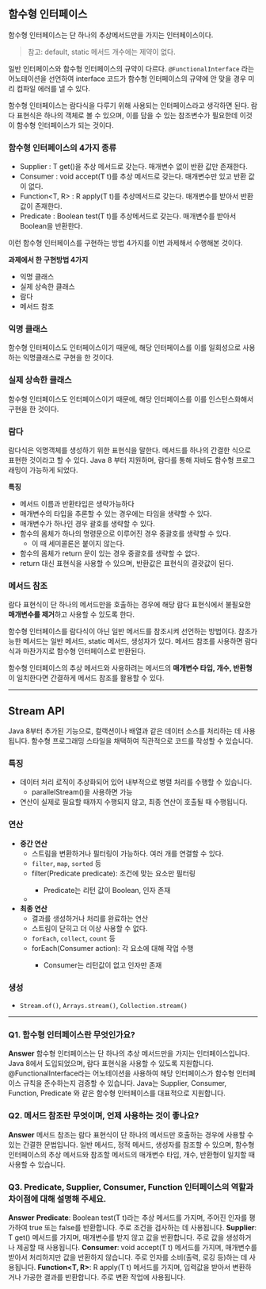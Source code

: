 
## 함수형 인터페이스

함수형 인터페이스는 단 하나의 추상메서드만을 가지는 인터페이스이다.

> 참고: default, static 메서드 개수에는 제약이 없다.

일반 인터페이스와 함수형 인터페이스의 규약이 다르다. `@FunctionalInterface` 라는 어노테이션을 선언하여 interface 코드가 함수형 인터페이스의 규약에 안 맞을 경우 미리 컴파일 에러를 낼 수 있다.

함수형 인터페이스는 람다식을 다루기 위해 사용되는 인터페이스라고 생각하면 된다.
람다 표현식은 하나의 객체로 볼 수 있으며, 이를 담을 수 있는 참조변수가 필요한데 이것이 함수형 인터페이스가 되는 것이다.


### 함수형 인터페이스의 4가지 종류

- Supplier<T> : T get()을 추상 메서드로 갖는다. 매개변수 없이 반환 값만 존재한다.
- Consumer<T> : void accept(T t)를 추상 메서드로 갖는다. 매개변수만 있고 반환 값이 없다.
- Function<T, R> : R apply(T t)를 추상메서드로 갖는다. 매개변수를 받아서 반환 값이 존재한다.
- Predicate<T> : Boolean test(T t)를 추상메서드로 갖는다. 매개변수를 받아서 Boolean을 반환한다.

이런 함수형 인터페이스를 구현하는 방법 4가지를 이번 과제해서 수행해본 것이다.


**과제에서 한 구현방법 4가지**
- 익명 클래스
- 실제 상속한 클래스
- 람다
- 메서드 참조


### **익명 클래스**
함수형 인터페이스도 인터페이스이기 때문에, 해당 인터페이스를 이를 일회성으로 사용하는 익명클래스로 구현을 한 것이다.


### **실제 상속한 클래스**
함수형 인터페이스도 인터페이스이기 때문에, 해당 인터페이스를 이를 인스턴스화해서 구현을 한 것이다.


### **람다**
람다식은 익명객체를 생성하기 위한 표현식을 말한다.
메서드를 하나의 간결한 식으로 표현한 것이라고 할 수 있다.
Java 8 부터 지원하며, 람다를 통해 자바도 함수형 프로그래밍이 가능하게 되었다.

**특징**
- 메서드 이름과 반환타입은 생략가능하다
- 매개변수의 타입을 추론할 수 있는 경우에는 타임을 생략할 수 있다.
- 매개변수가 하나인 경우 괄호를 생략할 수 있다.
- 함수의 몸체가 하나의 명령문으로 이루어진 경우 중괄호를 생략할 수 있다.
    - 이 때 세미콜론은 붙이지 않는다.
- 함수의 몸체가 return 문이 있는 경우 중괄호를 생략할 수 없다.
- return 대신 표현식을 사용할 수 있으며, 반환값은 표현식의 결괏값이 된다.


### **메서드 참조**

람다 표현식이 단 하나의 메서드만을 호출하는 경우에 해당 람다 표현식에서 불필요한 **매개변수를 제거**하고 사용할 수 있도록 한다.

함수형 인터페이스를 람다식이 아닌 일반 메서드를 참조시켜 선언하는 방법이다.
참조가능한 메서드는 일반 메서드, static 메서드, 생성자가 있다.
메서드 참조를 사용하면 람다식과 마찬가지로 함수형 인터페이스로 반환된다.

함수형 인터페이스의 추상 메서드와 사용하려는 메서드의 **매개변수 타입, 개수, 반환형**이 일치한다면 간결하게 메서드 참조를 활용할 수 있다.

---
## Stream API

Java 8부터 추가된 기능으로, 컬랙션이나 배열과 같은 데이터 소스를 처리하는 데 사용됩니다.
함수형 프로그래밍 스타일을 채택하여 직관적으로 코드를 작성할 수 있습니다.

### 특징
- 데이터 처리 로직이 추상화되어 있어 내부적으로 병렬 처리를 수행할 수 있습니다.
    - parallelStream()을 사용하면 가능
- 연산이 실제로 필요할 때까지 수행되지 않고, 최종 연산이 호출될 때 수행됩니다.

### 연산
- **중간 연산**
    - 스트림을 변환하거나 필터링이 가능하다. 여러 개를 연결할 수 있다.
    - `filter`, `map`, `sorted`  등
    - filter(Predicate<T> predicate): 조건에 맞는 요소만 필터링
        - Predicate는 리턴 값이 Boolean, 인자 존재
    -
- **최종 연산**
    - 결과를 생성하거나 처리를 완료하는 연산
    - 스트림이 닫히고 더 이상 사용할 수 없다.
    - `forEach`, `collect`, `count` 등
    - forEach(Consumer<T> action): 각 요소에 대해 작업 수행
        - Consumer는 리턴값이 없고 인자만 존재

### 생성
- `Stream.of()`, `Arrays.stream()`, `Collection.stream()`




---

### Q1. 함수형 인터페이스란 무엇인가요?
**Answer**
함수형 인터페이스는 단 하나의 추상 메서드만을 가지는 인터페이스입니다. Java 8에서 도입되었으며, 람다 표현식을 사용할 수 있도록 지원합니다. @FunctionalInterface라는 어노테이션을 사용하여 해당 인터페이스가 함수형 인터페이스 규칙을 준수하는지 검증할 수 있습니다. Java는 Supplier, Consumer, Function, Predicate 와 같은 함수형 인터페이스를 대표적으로 지원합니다.

### Q2. 메서드 참조란 무엇이며, 언제 사용하는 것이 좋나요?
**Answer**
메서드 참조는 람다 표현식이 단 하나의 메서드만 호출하는 경우에 사용할 수 있는 간결한 문법입니다.  일반 메서드, 정적 메서드, 생성자를 참조할 수 있으며, 함수형 인터페이스의 추상 메서드와 참조할 메서드의 매개변수 타입, 개수, 반환형이 일치할 때 사용할 수 있습니다.

### Q3. Predicate, Supplier, Consumer, Function 인터페이스의 역할과 차이점에 대해 설명해 주세요.
**Answer**
**Predicate<T>**: Boolean test(T t)라는 추상 메서드를 가지며, 주어진 인자를 평가하여 true 또는 false를 반환합니다. 주로 조건을 검사하는 데 사용됩니다.
**Supplier<T>**: T get() 메서드를 가지며, 매개변수를 받지 않고 값을 반환합니다. 주로 값을 생성하거나 제공할 때 사용됩니다.
**Consumer<T>**: void accept(T t) 메서드를 가지며, 매개변수를 받아서 처리하지만 값을 반환하지 않습니다. 주로 인자를 소비(출력, 로깅 등)하는 데 사용됩니다.
**Function<T, R>**: R apply(T t) 메서드를 가지며, 입력값을 받아서 변환하거나 가공한 결과를 반환합니다. 주로 변환 작업에 사용됩니다.
